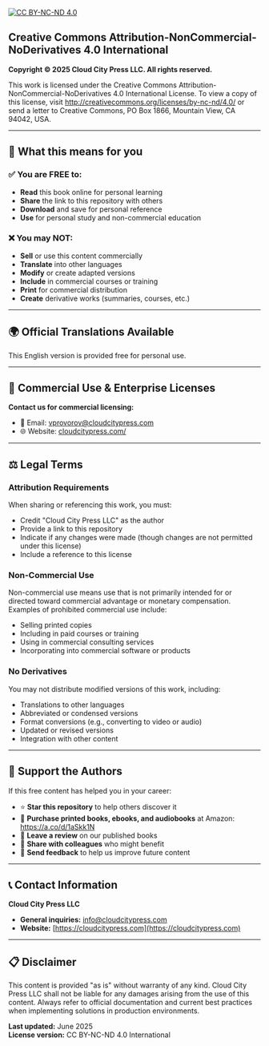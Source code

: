 [![CC BY-NC-ND 4.0](https://img.shields.io/badge/License-CC%20BY--NC--ND%204.0-lightgrey.svg)](http://creativecommons.org/licenses/by-nc-nd/4.0/)

## Creative Commons Attribution-NonCommercial-NoDerivatives 4.0 International

**Copyright © 2025 Cloud City Press LLC. All rights reserved.**

This work is licensed under the Creative Commons Attribution-NonCommercial-NoDerivatives 4.0 International License. To view a copy of this license, visit http://creativecommons.org/licenses/by-nc-nd/4.0/ or send a letter to Creative Commons, PO Box 1866, Mountain View, CA 94042, USA.

---

## 📖 What this means for you

### ✅ You are FREE to:
- **Read** this book online for personal learning
- **Share** the link to this repository with others
- **Download** and save for personal reference
- **Use** for personal study and non-commercial education

### ❌ You may NOT:
- **Sell** or use this content commercially
- **Translate** into other languages
- **Modify** or create adapted versions
- **Include** in commercial courses or training
- **Print** for commercial distribution
- **Create** derivative works (summaries, courses, etc.)

---

## 🌍 Official Translations Available

This English version is provided free for personal use. 

---

## 💼 Commercial Use & Enterprise Licenses

**Contact us for commercial licensing:**
- 📧 Email: [vprovorov@cloudcitypress.com](mailto:vprovorov@cloudcitypress.com)
- 🌐 Website: [cloudcitypress.com/](https://cloudcitypress.com)

---

## ⚖️ Legal Terms

### Attribution Requirements
When sharing or referencing this work, you must:
- Credit "Cloud City Press LLC" as the author
- Provide a link to this repository
- Indicate if any changes were made (though changes are not permitted under this license)
- Include a reference to this license

### Non-Commercial Use
Non-commercial use means use that is not primarily intended for or directed toward commercial advantage or monetary compensation. Examples of prohibited commercial use include:
- Selling printed copies
- Including in paid courses or training
- Using in commercial consulting services
- Incorporating into commercial software or products

### No Derivatives
You may not distribute modified versions of this work, including:
- Translations to other languages
- Abbreviated or condensed versions
- Format conversions (e.g., converting to video or audio)
- Updated or revised versions
- Integration with other content

---

## 🤝 Support the Authors

If this free content has helped you in your career:

- ⭐ **Star this repository** to help others discover it
- 🛒 **Purchase printed books, ebooks, and audiobooks** at Amazon: https://a.co/d/1aSkk1N
- 📝 **Leave a review** on our published books
- 🔗 **Share with colleagues** who might benefit
- 📧 **Send feedback** to help us improve future content

---

## 📞 Contact Information

**Cloud City Press LLC**  

- **General inquiries:** [info@cloudcitypress.com](mailto:vprovorov@cloudcitypress.com)
- **Website:** [https://cloudcitypress.com](https://cloudcitypress.com)

---

## 📋 Disclaimer

This content is provided "as is" without warranty of any kind. Cloud City Press LLC shall not be liable for any damages arising from the use of this content. Always refer to official documentation and current best practices when implementing solutions in production environments.

**Last updated:** June 2025  
**License version:** CC BY-NC-ND 4.0 International

